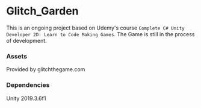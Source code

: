 # Glitch_Garden

This is an ongoing project based on Udemy's course `Complete C# Unity Developer 2D: Learn to Code Making Games`. The Game is still in the process of development.

### Assets

Provided by glitchthegame.com

### Dependencies

Unity 2019.3.6f1
